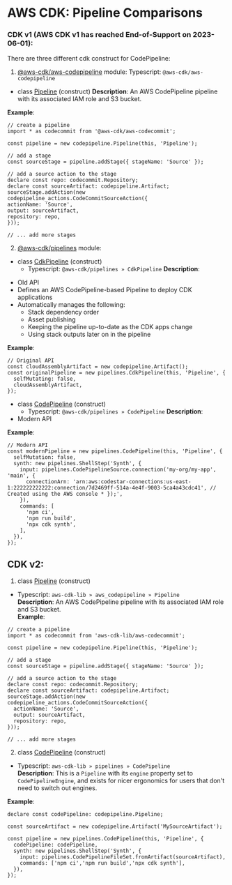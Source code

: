 # AWS CDK: Pipeline Comparisons

### CDK v1 (AWS CDK v1 has reached End-of-Support on 2023-06-01):
There are three different cdk construct for CodePipeline:
1. [@aws-cdk/aws-codepipeline](https://docs.aws.amazon.com/cdk/api/v1/docs/aws-codepipeline-readme.html) module:
Typescript: `@aws-cdk/aws-codepipeline`
  - class [Pipeline](https://docs.aws.amazon.com/cdk/api/v1/docs/@aws-cdk_aws-codepipeline.Pipeline.html) (construct)
**Description**: An AWS CodePipeline pipeline with its associated IAM role and S3 bucket.  

**Example**:
```
// create a pipeline
import * as codecommit from '@aws-cdk/aws-codecommit';

const pipeline = new codepipeline.Pipeline(this, 'Pipeline');

// add a stage
const sourceStage = pipeline.addStage({ stageName: 'Source' });

// add a source action to the stage
declare const repo: codecommit.Repository;
declare const sourceArtifact: codepipeline.Artifact;
sourceStage.addAction(new codepipeline_actions.CodeCommitSourceAction({
actionName: 'Source',
output: sourceArtifact,
repository: repo,
}));

// ... add more stages
```

2. [@aws-cdk/pipelines](https://docs.aws.amazon.com/cdk/api/v1/docs/pipelines-readme.html) module:
  - class [CdkPipeline](https://docs.aws.amazon.com/cdk/api/v1/docs/@aws-cdk_pipelines.CdkPipeline.html) (construct)
    + Typescript: `@aws-cdk/pipelines » CdkPipeline`
**Description**:
* Old API
* Defines an AWS CodePipeline-based Pipeline to deploy CDK applications
* Automatically manages the following:
  - Stack dependency order
  - Asset publishing
  - Keeping the pipeline up-to-date as the CDK apps change
  - Using stack outputs later on in the pipeline

**Example**:
```
// Original API
const cloudAssemblyArtifact = new codepipeline.Artifact();
const originalPipeline = new pipelines.CdkPipeline(this, 'Pipeline', {
  selfMutating: false,
  cloudAssemblyArtifact,
});
```
  - class [CodePipeline](https://docs.aws.amazon.com/cdk/api/v1/docs/@aws-cdk_pipelines.CodePipeline.html) (construct)
    + Typescript: `@aws-cdk/pipelines » CodePipeline`
**Description**:
- Modern API

**Example**:
```
// Modern API
const modernPipeline = new pipelines.CodePipeline(this, 'Pipeline', {
  selfMutation: false,
  synth: new pipelines.ShellStep('Synth', {
    input: pipelines.CodePipelineSource.connection('my-org/my-app', 'main', {
      connectionArn: 'arn:aws:codestar-connections:us-east-1:222222222222:connection/7d2469ff-514a-4e4f-9003-5ca4a43cdc41', // Created using the AWS console * });',
    }),
    commands: [
      'npm ci',
      'npm run build',
      'npx cdk synth',
    ],
  }),
});
```

## CDK v2:

1. class [Pipeline](https://docs.aws.amazon.com/cdk/api/v2/docs/aws-cdk-lib.aws_codepipeline.Pipeline.html) (construct)
  - Typescript: `aws-cdk-lib » aws_codepipeline » Pipeline`  
**Description**: An AWS CodePipeline pipeline with its associated IAM role and S3 bucket.  
**Example**:  
```
// create a pipeline
import * as codecommit from 'aws-cdk-lib/aws-codecommit';

const pipeline = new codepipeline.Pipeline(this, 'Pipeline');

// add a stage
const sourceStage = pipeline.addStage({ stageName: 'Source' });

// add a source action to the stage
declare const repo: codecommit.Repository;
declare const sourceArtifact: codepipeline.Artifact;
sourceStage.addAction(new codepipeline_actions.CodeCommitSourceAction({
  actionName: 'Source',
  output: sourceArtifact,
  repository: repo,
}));

// ... add more stages
```

2. class [CodePipeline](https://docs.aws.amazon.com/cdk/api/v2/docs/aws-cdk-lib.pipelines.CodePipeline.html) (construct)
 - Typescript: `aws-cdk-lib » pipelines » CodePipeline`  
**Description**: This is a `Pipeline` with its `engine` property set to `CodePipelineEngine`, and exists for nicer ergonomics for users that don't need to switch out engines.  

**Example**:  
```
declare const codePipeline: codepipeline.Pipeline;

const sourceArtifact = new codepipeline.Artifact('MySourceArtifact');

const pipeline = new pipelines.CodePipeline(this, 'Pipeline', {
  codePipeline: codePipeline,
  synth: new pipelines.ShellStep('Synth', {
    input: pipelines.CodePipelineFileSet.fromArtifact(sourceArtifact),
    commands: ['npm ci','npm run build','npx cdk synth'],
  }),
});
```
